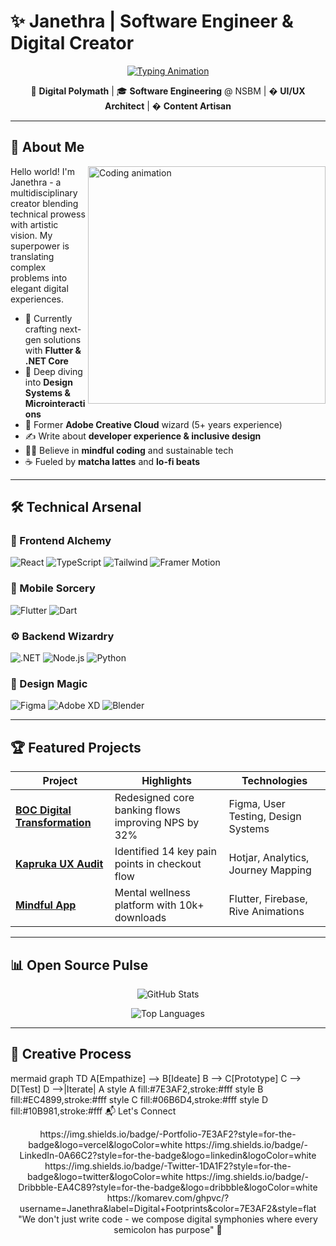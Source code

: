 # ✨ Janethra | Software Engineer & Digital Creator

<div align="center">
  
[![Typing Animation](https://readme-typing-svg.herokuapp.com?font=Inter&size=28&duration=4000&pause=1000&color=7E3AF2&center=true&vCenter=true&width=800&lines=Digital+Alchemist+Turning+Ideas+Into+Reality;Pixel+Perfect+Designs+%E2%9C%A8+Bulletproof+Code;Passionate+About+Human-Centered+Technology)](https://github.com/Janethra)

</div>

<div align="center">
  
🔮 **Digital Polymath** | 🎓 **Software Engineering** @ NSBM | � **UI/UX Architect** | � **Content Artisan**

</div>

---

## 🧿 About Me

<img align="right" src="https://i.imgur.com/3J3Q3xH.gif" width="380" alt="Coding animation">

Hello world! I'm Janethra - a multidisciplinary creator blending technical prowess with artistic vision. My superpower is translating complex problems into elegant digital experiences.

- 🔭 Currently crafting next-gen solutions with **Flutter & .NET Core**
- 🌱 Deep diving into **Design Systems & Microinteractions**
- 🎨 Former **Adobe Creative Cloud** wizard (5+ years experience)
- ✍️ Write about **developer experience & inclusive design**
- 🧘‍♀️ Believe in **mindful coding** and sustainable tech
- ☕ Fueled by **matcha lattes** and **lo-fi beats**

---

## 🛠️ Technical Arsenal

### 🌈 Frontend Alchemy
![React](https://img.shields.io/badge/-React-61DAFB?style=flat-square&logo=react&logoColor=white)
![TypeScript](https://img.shields.io/badge/-TypeScript-3178C6?style=flat-square&logo=typescript&logoColor=white)
![Tailwind](https://img.shields.io/badge/-Tailwind-06B6D4?style=flat-square&logo=tailwindcss&logoColor=white)
![Framer Motion](https://img.shields.io/badge/-Framer%20Motion-0055FF?style=flat-square&logo=framer&logoColor=white)

### 📱 Mobile Sorcery
![Flutter](https://img.shields.io/badge/-Flutter-02569B?style=flat-square&logo=flutter&logoColor=white)
![Dart](https://img.shields.io/badge/-Dart-0175C2?style=flat-square&logo=dart&logoColor=white)

### ⚙️ Backend Wizardry
![.NET](https://img.shields.io/badge/-.NET-512BD4?style=flat-square&logo=dotnet&logoColor=white)
![Node.js](https://img.shields.io/badge/-Node.js-339933?style=flat-square&logo=node.js&logoColor=white)
![Python](https://img.shields.io/badge/-Python-3776AB?style=flat-square&logo=python&logoColor=white)

### 🎨 Design Magic
![Figma](https://img.shields.io/badge/-Figma-F24E1E?style=flat-square&logo=figma&logoColor=white)
![Adobe XD](https://img.shields.io/badge/-XD-FF61F6?style=flat-square&logo=adobe-xd&logoColor=white)
![Blender](https://img.shields.io/badge/-Blender-F5792A?style=flat-square&logo=blender&logoColor=white)

---

## 🏆 Featured Projects

<div align="center">

| Project | Highlights | Technologies |
|---------|------------|--------------|
| **[BOC Digital Transformation](https://example.com)** | Redesigned core banking flows improving NPS by 32% | Figma, User Testing, Design Systems |
| **[Kapruka UX Audit](https://example.com)** | Identified 14 key pain points in checkout flow | Hotjar, Analytics, Journey Mapping |
| **[Mindful App](https://example.com)** | Mental wellness platform with 10k+ downloads | Flutter, Firebase, Rive Animations |

</div>

---

## 📊 Open Source Pulse

<div align="center">

![GitHub Stats](https://github-readme-stats.vercel.app/api?username=Janethra&show_icons=true&theme=radical&hide_border=true&bg_color=00000000&title_color=7E3AF2&icon_color=EC4899)

![Top Languages](https://github-readme-stats.vercel.app/api/top-langs/?username=Janethra&layout=compact&theme=radical&hide_border=true&bg_color=00000000&title_color=7E3AF2)

</div>

---

## 🌌 Creative Process

mermaid
graph TD
    A[Empathize] --> B[Ideate]
    B --> C[Prototype]
    C --> D[Test]
    D -->|Iterate| A
    style A fill:#7E3AF2,stroke:#fff
    style B fill:#EC4899,stroke:#fff
    style C fill:#06B6D4,stroke:#fff
    style D fill:#10B981,stroke:#fff
📬 Let's Connect
<div align="center">
https://img.shields.io/badge/-Portfolio-7E3AF2?style=for-the-badge&logo=vercel&logoColor=white
https://img.shields.io/badge/-LinkedIn-0A66C2?style=for-the-badge&logo=linkedin&logoColor=white
https://img.shields.io/badge/-Twitter-1DA1F2?style=for-the-badge&logo=twitter&logoColor=white
https://img.shields.io/badge/-Dribbble-EA4C89?style=for-the-badge&logo=dribbble&logoColor=white

</div><div align="center">
https://komarev.com/ghpvc/?username=Janethra&label=Digital+Footprints&color=7E3AF2&style=flat

</div>
<div align="center">
"We don't just write code - we compose digital symphonies where every semicolon has purpose" 🎼

</div>
